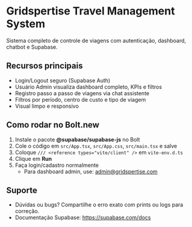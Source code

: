 # Gridspertise Travel Management System

Sistema completo de controle de viagens com autenticação, dashboard, chatbot e Supabase.

## Recursos principais
- Login/Logout seguro (Supabase Auth)
- Usuário Admin visualiza dashboard completo, KPIs e filtros
- Registro passo a passo de viagens via chat assistente
- Filtros por período, centro de custo e tipo de viagem
- Visual limpo e responsivo

## Como rodar no Bolt.new
1. Instale o pacote **@supabase/supabase-js** no Bolt
2. Cole o código em `src/App.tsx`, `src/App.css`, `src/main.tsx` e salve
3. Coloque `/// <reference types="vite/client" />` em `vite-env.d.ts`
4. Clique em **Run**
5. Faça login/cadastro normalmente  
   - Para dashboard admin, use: admin@gridspertise.com

## Suporte
- Dúvidas ou bugs? Compartilhe o erro exato com prints ou logs para correção.
- Documentação Supabase: https://supabase.com/docs
